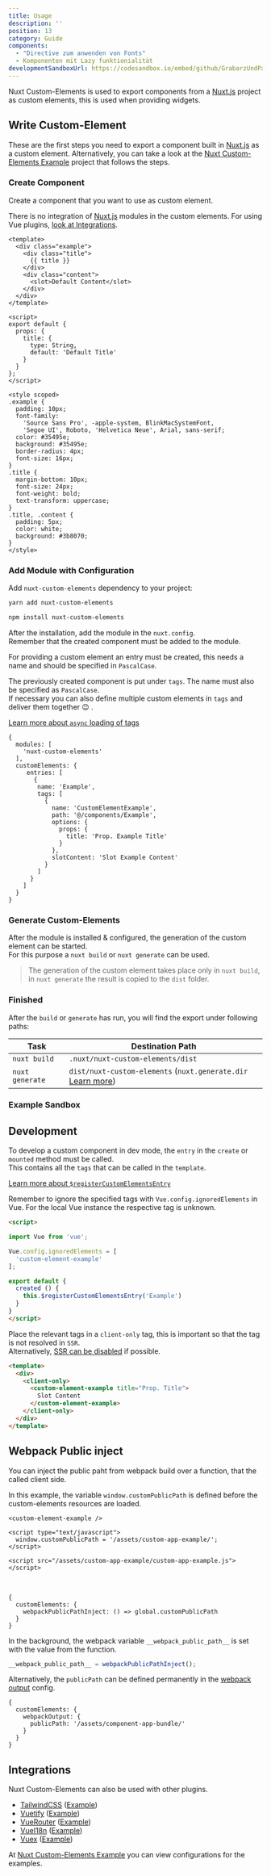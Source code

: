 ```yaml
---
title: Usage
description: ''
position: 13
category: Guide
components:
  - "Directive zum anwenden von Fonts"
  - Komponenten mit Lazy funktionialität
developmentSandboxUrl: https://codesandbox.io/embed/github/GrabarzUndPartner/nuxt-custom-elements/tree/main/?fontsize=14&hidenavigation=1&module=%2Fexample%2Fcomponents%2FExample.vue&theme=dark
---
```


Nuxt Custom-Elements is used to export components from a [Nuxt.js](https://nuxtjs.org) project as custom elements, this is used when providing widgets.

## Write Custom-Element

These are the first steps you need to export a component built in [Nuxt.js](https://nuxtjs.org) as a custom element. Alternatively, you can take a look at the [Nuxt Custom-Elements Example](https://github.com/GrabarzUndPartner/nuxt-custom-elements-example) project that follows the steps. 

### Create Component

Create a component that you want to use as custom element. 

<alert type="warning">There is no integration of [Nuxt.js](https://nuxtjs.org) modules in the custom elements. For using Vue plugins, [look at Integrations](/usage#integrations).</alert>

```vue[nuxt-custom-elements-starter/components/Example.vue]
<template>
  <div class="example">
    <div class="title">
      {{ title }}
    </div>
    <div class="content">
      <slot>Default Content</slot>
    </div>
  </div>
</template>

<script>
export default {
  props: {
    title: {
      type: String,
      default: 'Default Title'
    }
  }
};
</script>

<style scoped>
.example {
  padding: 10px;
  font-family:
    'Source Sans Pro', -apple-system, BlinkMacSystemFont,
    'Segoe UI', Roboto, 'Helvetica Neue', Arial, sans-serif;
  color: #35495e;
  background: #35495e;
  border-radius: 4px;
  font-size: 16px;
}
.title {
  margin-bottom: 10px;
  font-size: 24px;
  font-weight: bold;
  text-transform: uppercase;
}
.title, .content {
  padding: 5px;
  color: white;
  background: #3b8070;
}
</style>

```

### Add Module with Configuration

Add `nuxt-custom-elements` dependency to your project:

<code-group>
  <code-block label="Yarn" active>

  ```bash
  yarn add nuxt-custom-elements
  ```

  </code-block>
  <code-block label="NPM">

  ```bash
  npm install nuxt-custom-elements
  ```

  </code-block>
</code-group>

After the installation, add the module in the `nuxt.config`.  
Remember that the created component must be added to the module.

For providing a custom element an entry must be created, this needs a name and should be specified in `PascalCase`.

The previously created component is put under `tags`. The name must also be specified as `PascalCase`.  
If necessary you can also define multiple custom elements in `tags` and deliver them together 😉 .

[Learn more about `async` loading of tags]([#](http://localhost:5000/options#tag))

```js[nuxt.config.js]
{
  modules: [
    'nuxt-custom-elements'
  ],
  customElements: {
     entries: [
       {
        name: 'Example',
        tags: [
          {
            name: 'CustomElementExample',
            path: '@/components/Example',
            options: {
              props: {
                title: 'Prop. Example Title'
              }
            },
            slotContent: 'Slot Example Content'
          }
        ]
      }
    ]
  }
}
```

### Generate Custom-Elements

After the module is installed & configured, the generation of the custom element can be started.  
For this purpose a `nuxt build` or `nuxt generate` can be used.

> The generation of the custom element takes place only in `nuxt build`, in `nuxt generate` the result is copied to the `dist` folder.

### Finished

After the `build` or `generate` has run, you will find the export under following paths:

| Task            | Destination Path                                                                                                     |
| --------------- | -------------------------------------------------------------------------------------------------------------------- |
| `nuxt build`    | `.nuxt/nuxt-custom-elements/dist`                                                                                    |
| `nuxt generate` | `dist/nuxt-custom-elements` (`nuxt.generate.dir` [Learn more](https://nuxtjs.org/docs/2.x/directory-structure/dist)) |

### Example Sandbox

<code-sandbox :src="developmentSandboxUrl"></code-sandbox>

## Development

To develop a custom component in dev mode, the `entry` in the `create` or `mounted` method must be called.  
This contains all the `tags` that can be called in the `template`.

[Learn more about `$registerCustomElementsEntry`](/plugin/registerCustomElementsEntry)

<alert>Remember to ignore the specified tags with `Vue.config.ignoredElements` in Vue. For the local Vue instance the respective tag is unknown.</alert>

```html
<script>

import Vue from 'vue';

Vue.config.ignoredElements = [
  'custom-element-example'
];

export default {
  created () {
    this.$registerCustomElementsEntry('Example')
  }
}
</script>
```

Place the relevant tags in a `client-only` tag, this is important so that the tag is not resolved in `SSR`.  
Alternatively, [SSR can be disabled](https://nuxtjs.org/docs/2.x/configuration-glossary/configuration-ssr) if possible.

```html
<template>
  <div>
    <client-only>
      <custom-element-example title="Prop. Title">
        Slot Content
      </custom-element-example>
    </client-only>
  </div>
</template>
```


## Webpack Public inject

You can inject the public paht from webpack build over a function, that the called client side.

In this example, the variable `window.customPublicPath` is defined before the custom-elements resources are loaded.

```html[html]
<custom-element-example />

<script type="text/javascript">
  window.customPublicPath = '/assets/custom-app-example/';
</script>

<script src="/assets/custom-app-example/custom-app-example.js"></script>
``` 

<br>

```javascript[nuxt.config]
{
  customElements: {
    webpackPublicPathInject: () => global.customPublicPath
  } 
}
```
In the background, the webpack variable `__webpack_public_path__` is set with the value from the function.

```js
__webpack_public_path__ = webpackPublicPathInject();
```

Alternatively, the `publicPath` can be defined permanently in the [webpack output](/options#webpackoutput) config.

```javascript[nuxt.config]
{
  customElements: {
    webpackOutput: {
      publicPath: '/assets/component-app-bundle/'
    } 
  } 
}
```


## Integrations

Nuxt Custom-Elements can also be used with other plugins. 

- [TailwindCSS](https://tailwindcss.com/) ([Example](https://grabarzundpartner.github.io/nuxt-custom-elements-example/tailwind-css/))
- [Vuetify](https://vuetifyjs.com/) ([Example](https://grabarzundpartner.github.io/nuxt-custom-elements-example/vuetify/))
- [VueRouter](https://router.vuejs.org/) ([Example](https://grabarzundpartner.github.io/nuxt-custom-elements-example/vue-router/))
- [VueI18n](https://kazupon.github.io/vue-i18n/) ([Example](https://grabarzundpartner.github.io/nuxt-custom-elements-example/vue-i18n/))
- [Vuex](https://vuex.vuejs.org/) ([Example](https://grabarzundpartner.github.io/nuxt-custom-elements-example/vuex/))

At [Nuxt Custom-Elements Example](https://github.com/GrabarzUndPartner/nuxt-custom-elements-example) you can view configurations for the examples.
